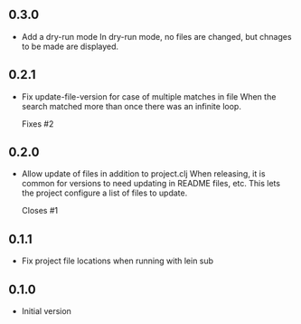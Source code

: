 ## 0.3.0

- Add a dry-run mode
  In dry-run mode, no files are changed, but chnages to be made are
  displayed.

## 0.2.1

- Fix update-file-version for case of multiple matches in file
  When the search matched more than once there was an infinite loop.

  Fixes #2


## 0.2.0

- Allow update of files in addition to project.clj
  When releasing, it is common for versions to need updating in README
  files, etc. This lets the project configure a list of files to update.

  Closes #1

## 0.1.1

- Fix project file locations when running with lein sub

## 0.1.0

- Initial version
